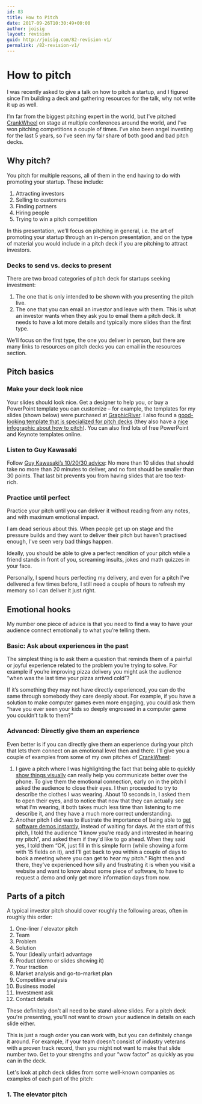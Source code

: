 ```yaml
---
id: 83
title: How to Pitch
date: 2017-09-26T10:30:49+00:00
author: joisig
layout: revision
guid: http://joisig.com/82-revision-v1/
permalink: /82-revision-v1/
---
```

# How to pitch

I was recently asked to give a talk on how to pitch a startup, and I figured since I'm building a deck and gathering resources for the talk, why not write it up as well.

I’m far from the biggest pitching expert in the world, but I’ve pitched [CrankWheel](http://crankwheel.com/?ref=startupresources) on stage at multiple conferences around the world, and I’ve won pitching competitions a couple of times. I’ve also been angel investing for the last 5 years, so I’ve seen my fair share of both good and bad pitch decks.

## Why pitch?

You pitch for multiple reasons, all of them in the end having to do with promoting your startup. These include:

  1. Attracting investors
  2. Selling to customers
  3. Finding partners
  4. Hiring people
  5. Trying to win a pitch competition

In this presentation, we’ll focus on pitching in general, i.e. the art of promoting your startup through an in-person presentation, and on the type of material you would include in a pitch deck if you are pitching to attract investors.

### Decks to send vs. decks to present

There are two broad categories of pitch deck for startups seeking investment:

  1. The one that is only intended to be shown with you presenting the pitch live.
  2. The one that you can email an investor and leave with them. This is what an investor wants when they ask you to email them a pitch deck. It needs to have a lot more details and typically more slides than the first type.

We’ll focus on the first type, the one you deliver in person, but there are many links to resources on pitch decks you can email in the resources section.

## Pitch basics

### Make your deck look nice

Your slides should look nice. Get a designer to help you, or buy a PowerPoint template you can customize – for example, the templates for my slides (shown below) were purchased at [GraphicRiver](https://graphicriver.net/category/presentation-templates?ref=joisig). I also found a [good-looking template that is specialized for pitch decks](https://transactions.sendowl.com/stores/4167/45499) (they also have a [nice infographic about how to pitch](https://transactions.sendowl.com/stores/4198/45499)). You can also find lots of free PowerPoint and Keynote templates online.

### Listen to Guy Kawasaki

Follow [Guy Kawasaki’s 10/20/30 advice](https://guykawasaki.com/the-only-10-slides-you-need-in-your-pitch/): No more than 10 slides that should take no more than 20 minutes to deliver, and no font should be smaller than 30 points. That last bit prevents you from having slides that are too text-rich.

### Practice until perfect

Practice your pitch until you can deliver it without reading from any notes, and with maximum emotional impact.

I am dead serious about this. When people get up on stage and the pressure builds and they want to deliver their pitch but haven't practised enough, I've seen very bad things happen.

Ideally, you should be able to give a perfect rendition of your pitch while a friend stands in front of you, screaming insults, jokes and math quizzes in your face.

Personally, I spend hours perfecting my delivery, and even for a pitch I've delivered a few times before, I still need a couple of hours to refresh my memory so I can deliver it just right.

## Emotional hooks

My number one piece of advice is that you need to find a way to have your audience connect emotionally to what you’re telling them.

### Basic: Ask about experiences in the past

The simplest thing is to ask them a question that reminds them of a painful or joyful experience related to the problem you’re trying to solve. For example if you’re improving pizza delivery you might ask the audience “when was the last time your pizza arrived cold”?

If it’s something they may not have directly experienced, you can do the same through somebody they care deeply about. For example, if you have a solution to make computer games even more engaging, you could ask them “have you ever seen your kids so deeply engrossed in a computer game you couldn’t talk to them?”

### Advanced: Directly give them an experience

Even better is if you can directly give them an experience during your pitch that lets them connect on an emotional level then and there. I'll give you a couple of examples from some of my own pitches of [CrankWheel](http://crankwheel.com/?ref=startupresources):

  1. I gave a pitch where I was highlighting the fact that being able to quickly [show things visually](http://crankwheel.com/ready-in-seconds/?ref=startupresources) can really help you communicate better over the phone. To give them the emotional connection, early on in the pitch I asked the audience to close their eyes. I then proceeded to try to describe the clothes I was wearing. About 10 seconds in, I asked them to open their eyes, and to notice that now that they can actually see what I'm wearing, it both takes much less time than listening to me describe it, and they have a much more correct understanding.
  2. Another pitch I did was to illustrate the importance of being able to [get software demos instantly](http://crankwheel.com/instant-demos/?ref=startupresources), instead of waiting for days. At the start of this pitch, I told the audience &#8220;I know you're ready and interested in hearing my pitch&#8221;, and asked them if they'd like to go ahead. When they said yes, I told them &#8220;OK, just fill in this simple form (while showing a form with 15 fields on it), and I'll get back to you within a couple of days to book a meeting where you can get to hear my pitch.&#8221; Right then and there, they've experienced how silly and frustrating it is when you visit a website and want to know about some piece of software, to have to request a demo and only get more information days from now.

## Parts of a pitch

A typical investor pitch should cover roughly the following areas, often in roughly this order:

  1. One-liner / elevator pitch
  2. Team
  3. Problem
  4. Solution
  5. Your (ideally unfair) advantage
  6. Product (demo or slides showing it)
  7. Your traction
  8. Market analysis and go-to-market plan
  9. Competitive analysis
 10. Business model
 11. Investment ask
 12. Contact details

These definitely don't all need to be stand-alone slides. For a pitch deck you're presenting, you'll not want to drown your audience in details on each slide either.

This is just a rough order you can work with, but you can definitely change it around. For example, if your team doesn't consist of industry veterans with a proven track record, then you might not want to make that slide number two. Get to your strengths and your &#8220;wow factor&#8221; as quickly as you can in the deck.

Let's look at pitch deck slides from some well-known companies as examples of each part of the pitch:

### 1. The elevator pitch

&nbsp;